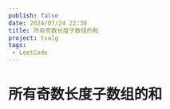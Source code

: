 ```yaml
---
publish: false
date: 2024/07/24 22:30
title: 所有奇数长度子数组的和
project: tsalg
tags:
 - LeetCode
---
```


# 所有奇数长度子数组的和
